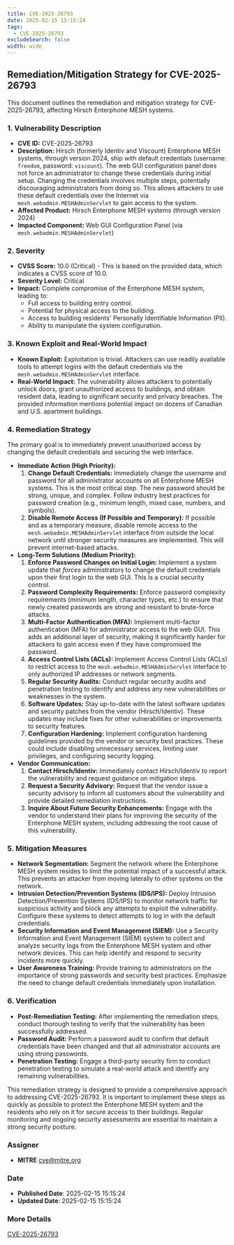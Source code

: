 ```yaml
---
title: CVE-2025-26793
date: 2025-02-15 15:15:24
tags:
  - CVE-2025-26793
excludeSearch: false
width: wide
---
```


## Remediation/Mitigation Strategy for CVE-2025-26793

This document outlines the remediation and mitigation strategy for CVE-2025-26793, affecting Hirsch Enterphone MESH systems.

### 1. Vulnerability Description

*   **CVE ID:** CVE-2025-26793
*   **Description:**  Hirsch (formerly Identiv and Viscount) Enterphone MESH systems, through version 2024, ship with default credentials (username: `freedom`, password: `viscount`).  The web GUI configuration panel does not force an administrator to change these credentials during initial setup. Changing the credentials involves multiple steps, potentially discouraging administrators from doing so. This allows attackers to use these default credentials over the Internet via `mesh.webadmin.MESHAdminServlet` to gain access to the system.
*   **Affected Product:** Hirsch Enterphone MESH systems (through version 2024)
*   **Impacted Component:** Web GUI Configuration Panel (via `mesh.webadmin.MESHAdminServlet`)

### 2. Severity

*   **CVSS Score:** 10.0 (Critical) -  This is based on the provided data, which indicates a CVSS score of 10.0.
*   **Severity Level:** Critical
*   **Impact:** Complete compromise of the Enterphone MESH system, leading to:
    *   Full access to building entry control.
    *   Potential for physical access to the building.
    *   Access to building residents' Personally Identifiable Information (PII).
    *   Ability to manipulate the system configuration.

### 3. Known Exploit and Real-World Impact

*   **Known Exploit:**  Exploitation is trivial. Attackers can use readily available tools to attempt logins with the default credentials via the `mesh.webadmin.MESHAdminServlet` interface.
*   **Real-World Impact:** The vulnerability allows attackers to potentially unlock doors, grant unauthorized access to buildings, and obtain resident data, leading to significant security and privacy breaches. The provided information mentions potential impact on dozens of Canadian and U.S. apartment buildings.

### 4. Remediation Strategy

The primary goal is to immediately prevent unauthorized access by changing the default credentials and securing the web interface.

*   **Immediate Action (High Priority):**
    1.  **Change Default Credentials:**  Immediately change the username and password for all administrator accounts on all Enterphone MESH systems. This is the most critical step. The new password should be strong, unique, and complex.  Follow industry best practices for password creation (e.g., minimum length, mixed case, numbers, and symbols).
    2.  **Disable Remote Access (If Possible and Temporary):**  If possible and as a temporary measure, disable remote access to the `mesh.webadmin.MESHAdminServlet` interface from outside the local network until stronger security measures are implemented. This will prevent internet-based attacks.
*   **Long-Term Solutions (Medium Priority):**
    1.  **Enforce Password Changes on Initial Login:**  Implement a system update that *forces* administrators to change the default credentials upon their first login to the web GUI. This is a crucial security control.
    2.  **Password Complexity Requirements:**  Enforce password complexity requirements (minimum length, character types, etc.) to ensure that newly created passwords are strong and resistant to brute-force attacks.
    3.  **Multi-Factor Authentication (MFA):**  Implement multi-factor authentication (MFA) for administrator access to the web GUI.  This adds an additional layer of security, making it significantly harder for attackers to gain access even if they have compromised the password.
    4.  **Access Control Lists (ACLs):** Implement Access Control Lists (ACLs) to restrict access to the `mesh.webadmin.MESHAdminServlet` interface to only authorized IP addresses or network segments.
    5.  **Regular Security Audits:** Conduct regular security audits and penetration testing to identify and address any new vulnerabilities or weaknesses in the system.
    6.  **Software Updates:**  Stay up-to-date with the latest software updates and security patches from the vendor (Hirsch/Identiv).  These updates may include fixes for other vulnerabilities or improvements to security features.
    7. **Configuration Hardening:** Implement configuration hardening guidelines provided by the vendor or security best practices. These could include disabling unnecessary services, limiting user privileges, and configuring security logging.
*   **Vendor Communication:**
    1.  **Contact Hirsch/Identiv:**  Immediately contact Hirsch/Identiv to report the vulnerability and request guidance on mitigation steps.
    2.  **Request a Security Advisory:**  Request that the vendor issue a security advisory to inform all customers about the vulnerability and provide detailed remediation instructions.
    3.  **Inquire About Future Security Enhancements:**  Engage with the vendor to understand their plans for improving the security of the Enterphone MESH system, including addressing the root cause of this vulnerability.

### 5. Mitigation Measures

*   **Network Segmentation:**  Segment the network where the Enterphone MESH system resides to limit the potential impact of a successful attack.  This prevents an attacker from moving laterally to other systems on the network.
*   **Intrusion Detection/Prevention Systems (IDS/IPS):**  Deploy Intrusion Detection/Prevention Systems (IDS/IPS) to monitor network traffic for suspicious activity and block any attempts to exploit the vulnerability. Configure these systems to detect attempts to log in with the default credentials.
*   **Security Information and Event Management (SIEM):**  Use a Security Information and Event Management (SIEM) system to collect and analyze security logs from the Enterphone MESH system and other network devices. This can help identify and respond to security incidents more quickly.
*   **User Awareness Training:**  Provide training to administrators on the importance of strong passwords and security best practices. Emphasize the need to change default credentials immediately upon installation.

### 6. Verification

*   **Post-Remediation Testing:**  After implementing the remediation steps, conduct thorough testing to verify that the vulnerability has been successfully addressed.
*   **Password Audit:** Perform a password audit to confirm that default credentials have been changed and that all administrator accounts are using strong passwords.
*   **Penetration Testing:**  Engage a third-party security firm to conduct penetration testing to simulate a real-world attack and identify any remaining vulnerabilities.

This remediation strategy is designed to provide a comprehensive approach to addressing CVE-2025-26793.  It is important to implement these steps as quickly as possible to protect the Enterphone MESH system and the residents who rely on it for secure access to their buildings.  Regular monitoring and ongoing security assessments are essential to maintain a strong security posture.

### Assigner
- **MITRE** <cve@mitre.org>

### Date
- **Published Date**: 2025-02-15 15:15:24
- **Updated Date**: 2025-02-15 15:15:24

### More Details
[CVE-2025-26793](https://www.cvedetails.com/cve/CVE-2025-26793)